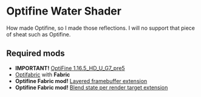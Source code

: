 # Optifine Water Shader

How made Optifine, so I made those reflections. I will no support that piece of sheat such as Optifine. 

## Required mods

- **IMPORTANT!** [OptiFine 1.16.5_HD_U_G7_pre5](https://optifine.net/downloads) 
- [Optifabric](https://minecraft.curseforge.com/projects/optifabric) with **Fabric**
- **Optifine Fabric mod!** [Layered framebuffer extension](https://github.com/helixd2s/OptifineLayeredMod)
- **Optifine Fabric mod!** [Blend state per render target extension](https://github.com/helixd2s/OptifineBlendMod)
